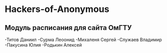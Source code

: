# Hackers-of-Anonymous
## Модуль расписания для сайта ОмГТУ
-Титов Даниил
-Сурма Леоонид
-Михаленя Сергей
-Служаев Владимир
-Пакусина Юлия
-Родькин Алексей
